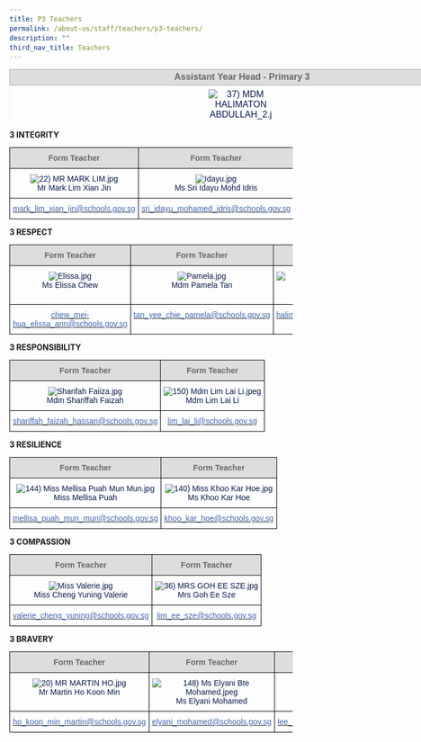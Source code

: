 ```yaml
---
title: P3 Teachers
permalink: /about-us/staff/teachers/p3-teachers/
description: ""
third_nav_title: Teachers
---
```

<table style="margin: 0px; outline: 0px; padding: 0px; border-collapse: collapse; color: rgb(8, 26, 74); font-family: Rubik, sans-serif; font-size: 16px; font-style: normal; font-variant-ligatures: normal; font-variant-caps: normal; font-weight: 400; letter-spacing: normal; orphans: 2; text-align: left; text-transform: none; white-space: normal; widows: 2; word-spacing: 0px; -webkit-text-stroke-width: 0px; text-decoration-thickness: initial; text-decoration-style: initial; text-decoration-color: initial; width: 936.898px; border: none; height: 94px;" width="0" cellpadding="0" cellspacing="0" border="1"><tbody style="margin: 0px; outline: 0px; padding: 0px;"><tr style="margin: 0px; outline: 0px; padding: 0px;"><td style="margin: 0px; outline: 0px; padding: 1.5pt; width: 817px; border: 1pt solid rgb(170, 170, 170); background: rgb(221, 221, 221);" width="432"><div style="margin: 0px; outline: 0px; padding: 0px; line-height: normal; text-align: center;" align="center"><font style="margin: 0px; outline: 0px; padding: 0px; line-height: 22.4px; font-family: Rubik, sans-serif !important; font-size: 1rem !important;" size="2"><b style="margin: 0px; outline: 0px; padding: 0px;"><span style="margin: 0px; outline: 0px; padding: 0px; line-height: 22.4px; font-family: Rubik, sans-serif !important; font-size: 1rem !important; color: rgb(102, 102, 102);">&nbsp;Assistant&nbsp;</span><span style="margin: 0px; outline: 0px; padding: 0px; line-height: 22.4px; font-family: Rubik, sans-serif !important; font-size: 1rem !important;"><font style="margin: 0px; outline: 0px; padding: 0px; line-height: 22.4px; font-family: Rubik, sans-serif !important; font-size: 1rem !important;" color="#666666">Year Head -&nbsp;</font></span></b><font style="margin: 0px; outline: 0px; padding: 0px; line-height: 22.4px; font-family: Rubik, sans-serif !important; font-size: 1rem !important;" color="#666666"><b style="margin: 0px; outline: 0px; padding: 0px; text-align: left;" class=""><span style="margin: 0px; outline: 0px; padding: 0px; line-height: 22.4px; font-family: Rubik, sans-serif !important; font-size: 1rem !important;" class="">Primary 3</span></b></font></font></div><b style="margin: 0px; outline: 0px; padding: 0px; color: inherit; text-align: center; font-size: small;"></b></td></tr><tr style="margin: 0px; outline: 0px; padding: 0px;"><td style="margin: 0px; outline: 0px; padding: 7px;"><div style="margin: 0px; outline: 0px; padding: 0px; line-height: normal; text-align: center;" align="center"></div><div style="margin: 0px; outline: 0px; padding: 0px; line-height: normal; text-align: center;" align="center"><img style="margin: auto; outline: none; padding: 0px; border: none; clear: both; display: block; max-width: 100%; height: 143px; width: 116px;" class="ive_eobj_center" alt="37) MDM HALIMATON ABDULLAH_2.jpg" src="https://bedokgreenpri.moe.edu.sg/qql/slot/u204/2020%20Our%20People%20_Photos/37)%20MDM%20HALIMATON%20ABDULLAH_2.jpg"><font style="margin: 0px; outline: 0px; padding: 0px; line-height: 22.4px; font-family: Rubik, sans-serif !important; font-size: 1rem !important;">Mdm Halimaton Abdullah</font></div></td></tr><tr style="margin: 0px; outline: 0px; padding: 0px;"><td style="margin: 0px; outline: 0px; padding: 7px;"><div style="margin: 0px; outline: 0px; padding: 0px; line-height: normal; text-align: center;" align="center"><font style="margin: 0px; outline: 0px; padding: 0px; line-height: 22.4px; font-family: Rubik, sans-serif !important; font-size: 1rem !important; background-color: rgb(255, 255, 255);" size="2" color="#0b5394"></font></div><div style="margin: 0px; outline: 0px; padding: 0px; line-height: 22.4px;" align="center" class=""><font style="margin: 0px; outline: 0px; padding: 0px; line-height: 22.4px; font-family: Rubik, sans-serif !important; font-size: 1rem !important;" size="2"><font style="margin: 0px; outline: 0px; padding: 0px; line-height: 22.4px; font-family: Rubik, sans-serif !important; font-size: 1rem !important;"><span style="margin: 0px; outline: 0px; padding: 0px; line-height: 22.4px; font-family: Rubik, sans-serif !important; font-size: 1rem !important; background-color: rgb(255, 255, 255);"><font style="margin: 0px; outline: 0px; padding: 0px; line-height: 22.4px; font-family: Rubik, sans-serif !important; font-size: 1rem !important;" color="#0b5394">halimaton_abdullah@schools.gov.sg</font></span></font></font></div></td></tr></tbody></table>

**3 INTEGRITY**

<style type="text/css">
.tg  {border-collapse:collapse;border-spacing:0;}
.tg td{border-color:black;border-style:solid;border-width:1px;font-family:Arial, sans-serif;font-size:14px;
  overflow:hidden;padding:10px 5px;word-break:normal;}
.tg th{border-color:black;border-style:solid;border-width:1px;font-family:Arial, sans-serif;font-size:14px;
  font-weight:normal;overflow:hidden;padding:10px 5px;word-break:normal;}
.tg .tg-hp8w{color:#081A4A;text-align:center;vertical-align:top}
.tg .tg-a4yv{background-color:#DDD;color:#666;font-weight:bold;text-align:center;vertical-align:top}
.tg .tg-8k3w{color:#4067AE;text-align:center;vertical-align:top}
</style>
<table class="tg">
<thead>
  <tr>
    <th class="tg-a4yv">Form Teacher</th>
    <th class="tg-a4yv">Form Teacher</th>
    <th class="tg-a4yv">Form Teacher</th>
  </tr>
</thead>
<tbody>
  <tr>
    <td class="tg-hp8w"><img src="https://bedokgreenpri.moe.edu.sg/qql/slot/u204/2020%20Our%20People%20_Photos/22)%20MR%20MARK%20LIM.jpg" alt="22) MR MARK LIM.jpg" width="114" height="144"><br>Mr Mark Lim Xian Jin<br></td>
    <td class="tg-hp8w"><img src="https://bedokgreenpri.moe.edu.sg/qql/slot/u204/2022%20Staff/Idayu.jpg" alt="Idayu.jpg" width="114" height="152"><br>Ms Sri Idayu Mohd Idris<br></td>
    <td class="tg-hp8w"><img src="https://bedokgreenpri.moe.edu.sg/qql/slot/u204/2020%20Our%20People%20_Photos/64)%20MR%20MOHD%20HASRI%202.jpg" alt="64) MR MOHD HASRI 2.jpg" width="105" height="134"><br>Mr Mohd Hasri Bahari <br></td>
  </tr>
  <tr>
    <td class="tg-8k3w"><a href="mailto:mark_lim_xian_jin@schools.gov.sg"><span style="text-decoration:none;color:#4067AE">mark_lim_xian_jin@schools.gov.sg</span></a></td>
    <td class="tg-8k3w"><a href="mailto:sri_idayu_mohamed_idris@schools.gov.sg"><span style="text-decoration:none;color:#4067AE">sri_idayu_mohamed_idris@schools.gov.sg</span></a><br></td>
    <td class="tg-8k3w"><a href="mailto:mohd_hasri_bahari@schools.gov.sg"><span style="text-decoration:none;color:#4067AE">mohd_hasri_bahari@schools.gov.sg</span></a></td>
  </tr>
</tbody>
</table>

**3 RESPECT**

<style type="text/css">
.tg  {border-collapse:collapse;border-spacing:0;}
.tg td{border-color:black;border-style:solid;border-width:1px;font-family:Arial, sans-serif;font-size:14px;
  overflow:hidden;padding:10px 5px;word-break:normal;}
.tg th{border-color:black;border-style:solid;border-width:1px;font-family:Arial, sans-serif;font-size:14px;
  font-weight:normal;overflow:hidden;padding:10px 5px;word-break:normal;}
.tg .tg-hp8w{color:#081A4A;text-align:center;vertical-align:top}
.tg .tg-a4yv{background-color:#DDD;color:#666;font-weight:bold;text-align:center;vertical-align:top}
.tg .tg-8k3w{color:#4067AE;text-align:center;vertical-align:top}
</style>
<table class="tg">
<thead>
  <tr>
    <th class="tg-a4yv">Form Teacher</th>
    <th class="tg-a4yv">Form Teacher </th>
    <th class="tg-a4yv">Form Teacher </th>
  </tr>
</thead>
<tbody>
  <tr>
    <td class="tg-hp8w"><img src="![](/images/Elissa.jpeg)" alt="Elissa.jpg" width="118" height="151"><br>Ms Elissa Chew <br></td>
    <td class="tg-hp8w"><img src="![](/images/Pamela.jpeg)" alt="Pamela.jpg" width="114" height="152"><br>Mdm Pamela Tan <br></td>
    <td class="tg-hp8w"><img src="![](/images/37)%20MDM%20HALIMATON%20ABDULLAH_2.jpeg)" alt="37) MDM HALIMATON ABDULLAH_2.jpg" width="119" height="147"><br>Mdm Halimaton Abdullah<br></td>
  </tr>
  <tr>
    <td class="tg-8k3w"><a href="mailto:chew_mei-hua_elissa_ann@schools.gov.sg"><span style="text-decoration:none;color:#4067AE">chew_mei-hua_elissa_ann@schools.gov.sg</span></a><br></td>
    <td class="tg-8k3w"><a href="mailto:tan_yee_chie_pamela@schools.gov.sg"><span style="text-decoration:none;color:#4067AE">tan_yee_chie_pamela@schools.gov.sg</span></a></td>
    <td class="tg-8k3w"><a href="mailto:halimaton_abdullah@schools.gov.sg"><span style="text-decoration:none;color:#4067AE">halimaton_abdullah@schools.gov.sg</span></a></td>
  </tr>
</tbody>
</table>

**3 RESPONSIBILITY**

<style type="text/css">
.tg  {border-collapse:collapse;border-spacing:0;}
.tg td{border-color:black;border-style:solid;border-width:1px;font-family:Arial, sans-serif;font-size:14px;
  overflow:hidden;padding:10px 5px;word-break:normal;}
.tg th{border-color:black;border-style:solid;border-width:1px;font-family:Arial, sans-serif;font-size:14px;
  font-weight:normal;overflow:hidden;padding:10px 5px;word-break:normal;}
.tg .tg-hp8w{color:#081A4A;text-align:center;vertical-align:top}
.tg .tg-a4yv{background-color:#DDD;color:#666;font-weight:bold;text-align:center;vertical-align:top}
.tg .tg-8k3w{color:#4067AE;text-align:center;vertical-align:top}
</style>
<table class="tg">
<thead>
  <tr>
    <th class="tg-a4yv">Form Teacher</th>
    <th class="tg-a4yv">Form Teacher</th>
  </tr>
</thead>
<tbody>
  <tr>
    <td class="tg-hp8w"><img src="![](/images/Sharifah%20Faiiza.jpeg)" alt="Sharifah Faiiza.jpg" width="124" height="165"><br>Mdm Shariffah Faizah</td>
    <td class="tg-hp8w"><img src="![](/images/150)%20Mdm%20Lim%20Lai%20Li.jpeg)" alt="150) Mdm Lim Lai Li.jpeg" width="120" height="156"><br>Mdm Lim Lai Li<br></td>
  </tr>
  <tr>
    <td class="tg-8k3w"><a href="mailto:shariffah_faizah_hassan@schools.gov.sg"><span style="text-decoration:none;color:#4067AE">shariffah_faizah_hassan@schools.gov.sg</span></a></td>
    <td class="tg-8k3w"><a href="mailto:lim_lai_li@schools.gov.sg"><span style="text-decoration:none;color:#4067AE">lim_lai_li@schools.gov.sg</span></a></td>
  </tr>
</tbody>
</table>

**3 RESILIENCE**

<style type="text/css">
.tg  {border-collapse:collapse;border-spacing:0;}
.tg td{border-color:black;border-style:solid;border-width:1px;font-family:Arial, sans-serif;font-size:14px;
  overflow:hidden;padding:10px 5px;word-break:normal;}
.tg th{border-color:black;border-style:solid;border-width:1px;font-family:Arial, sans-serif;font-size:14px;
  font-weight:normal;overflow:hidden;padding:10px 5px;word-break:normal;}
.tg .tg-hp8w{color:#081A4A;text-align:center;vertical-align:top}
.tg .tg-a4yv{background-color:#DDD;color:#666;font-weight:bold;text-align:center;vertical-align:top}
.tg .tg-8k3w{color:#4067AE;text-align:center;vertical-align:top}
</style>
<table class="tg">
<thead>
  <tr>
    <th class="tg-a4yv">Form Teacher</th>
    <th class="tg-a4yv">Form Teacher</th>
  </tr>
</thead>
<tbody>
  <tr>
    <td class="tg-hp8w"><img src="![](/images/144)%20Miss%20Mellisa%20Puah%20Mun%20Mun.jpeg)" alt="144) Miss Mellisa Puah Mun Mun.jpg" width="112" height="140"><br>Miss Mellisa Puah</td>
    <td class="tg-hp8w"><img src="![](/images/140)%20Miss%20Khoo%20Kar%20Hoe.jpeg)" alt="140) Miss Khoo Kar Hoe.jpg" width="111" height="140"><br>Ms Khoo Kar Hoe<br></td>
  </tr>
  <tr>
    <td class="tg-8k3w"><a href="mailto:mellisa_puah_mun_mun@schools.gov.sg"><span style="text-decoration:none;color:#4067AE">mellisa_puah_mun_mun@schools.gov.sg</span></a></td>
    <td class="tg-8k3w"><a href="mailto:khoo_kar_hoe@schools.gov.sg"><span style="text-decoration:none;color:#4067AE">khoo_kar_hoe@schools.gov.sg</span></a></td>
  </tr>
</tbody>
</table>

**3 COMPASSION**

<style type="text/css">
.tg  {border-collapse:collapse;border-spacing:0;}
.tg td{border-color:black;border-style:solid;border-width:1px;font-family:Arial, sans-serif;font-size:14px;
  overflow:hidden;padding:10px 5px;word-break:normal;}
.tg th{border-color:black;border-style:solid;border-width:1px;font-family:Arial, sans-serif;font-size:14px;
  font-weight:normal;overflow:hidden;padding:10px 5px;word-break:normal;}
.tg .tg-hp8w{color:#081A4A;text-align:center;vertical-align:top}
.tg .tg-a4yv{background-color:#DDD;color:#666;font-weight:bold;text-align:center;vertical-align:top}
.tg .tg-8k3w{color:#4067AE;text-align:center;vertical-align:top}
</style>
<table class="tg">
<thead>
  <tr>
    <th class="tg-a4yv">Form Teacher</th>
    <th class="tg-a4yv">Form Teacher</th>
  </tr>
</thead>
<tbody>
  <tr>
    <td class="tg-hp8w"><img src="![](/images/Miss%20Valerie.jpeg)" alt="Miss Valerie.jpg" width="101" height="128"><br>Miss Cheng Yuning Valerie</td>
    <td class="tg-hp8w"><img src="![](/images/36)%20MRS%20GOH%20EE%20SZE.jpeg)" alt="36) MRS GOH EE SZE.jpg" width="106" height="135"><br>Mrs Goh Ee Sze<br></td>
  </tr>
  <tr>
    <td class="tg-8k3w"><a href="mailto:valerie_cheng_yuning@schools.gov.sg"><span style="text-decoration:none;color:#4067AE">valerie_cheng_yuning@schools.gov.sg</span></a><br></td>
    <td class="tg-8k3w"><a href="mailto:lim_ee_sze@schools.gov.sg"><span style="text-decoration:none;color:#4067AE">lim_ee_sze@schools.gov.sg</span></a></td>
  </tr>
</tbody>
</table>

**3 BRAVERY**

<style type="text/css">
.tg  {border-collapse:collapse;border-spacing:0;}
.tg td{border-color:black;border-style:solid;border-width:1px;font-family:Arial, sans-serif;font-size:14px;
  overflow:hidden;padding:10px 5px;word-break:normal;}
.tg th{border-color:black;border-style:solid;border-width:1px;font-family:Arial, sans-serif;font-size:14px;
  font-weight:normal;overflow:hidden;padding:10px 5px;word-break:normal;}
.tg .tg-hp8w{color:#081A4A;text-align:center;vertical-align:top}
.tg .tg-a4yv{background-color:#DDD;color:#666;font-weight:bold;text-align:center;vertical-align:top}
.tg .tg-8k3w{color:#4067AE;text-align:center;vertical-align:top}
</style>
<table class="tg">
<thead>
  <tr>
    <th class="tg-a4yv">Form Teacher</th>
    <th class="tg-a4yv">Form Teacher </th>
    <th class="tg-a4yv">Form Teacher </th>
  </tr>
</thead>
<tbody>
  <tr>
    <td class="tg-hp8w"><img src="![](/images/20)%20MR%20MARTIN%20HO.jpeg)" alt="20) MR MARTIN HO.jpg" width="119" height="151"><br>Mr Martin Ho Koon Min<br></td>
    <td class="tg-hp8w"><img src="![](/images/148)%20Ms%20Elyani%20Bte%20Mohamed.jpeg)" alt="148) Ms Elyani Bte Mohamed.jpeg" width="110" height="141"><br>Ms Elyani Mohamed<br></td>
    <td class="tg-hp8w"><img src="![](/images/Edited.jpeg)" alt="Edited.jpg" width="98" height="145"><br>Ms Lee Xuan Harn</td>
  </tr>
  <tr>
    <td class="tg-8k3w"><a href="mailto:ho_koon_min_martin@schools.gov.sg"><span style="text-decoration:none;color:#4067AE">ho_koon_min_martin@schools.gov.sg</span></a><br></td>
    <td class="tg-8k3w"><a href="mailto:Elyani_MOHAMED@schools.gov.sg"><span style="text-decoration:none;color:#4067AE">elyani_mohamed@schools.gov.sg</span></a></td>
    <td class="tg-8k3w"><a href="mailto:lee_xuan_harn@schools.gov.sg"><span style="text-decoration:none;color:#4067AE">lee_xuan_harn@schools.gov.sg</span></a></td>
  </tr>
</tbody>
</table>